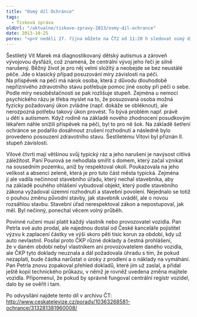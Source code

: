 ```yaml
---
title: "Osmý díl Ochránce"
tags:
  - Tisková zpráva
oldUrl: "/aktualne/tiskove-zpravy-2013/osmy-dil-ochrance"
date: 2013-10-25
perex: "<p>V neděli 27. října můžete na ČT2 od 11:20 h sledovat osmý díl pořadu Ochránce. Ukážeme vám, jak může i drobná chyba úřadu pořádně zkomplikovat život, když vám pak sníží příspěvek na péči o dítě, v sousedství vznikne dům, který nerespektuje charakter prostředí, nebo když po vás vymáhají povinné ručení za auto, které nemáte. Repríza je na programu ve středu 30. 10. ve 12:20 a další opakování jsou pak zařazena do vysílání ČT2 v neděli a úterý vždy po půlnoci.</p>"
---
```


<!-- imported from the old website -->

<p>Šestiletý Vít Marek má diagnostikovaný dětský autismus a zároveň vývojovou dysfázii, což znamená, že centrální vývoj jeho řeči je silně narušený. Běžný život je pro něj velmi složitý a neobejde se bez neustálé péče. Jde o klasický případ posuzování míry závislosti na péči. Na příspěvek na péči má nárok osoba, která z důvodu dlouhodobě nepříznivého zdravotního stavu potřebuje pomoc jiné osoby při péči o sebe. Podle míry nesoběstačnosti se pak rozlišuje stupeň. Zejména u nemocí psychického rázu je třeba myslet na to, že posuzovaná osoba možná fyzicky požadovaný úkon zvládne (např. dokáže se obléknout), ale nerozpozná potřebu takový úkon provést. To bývá problém např. právě u dětí s autismem. Když rodině na základě nového zhodnocení posudkovým lékařem náhle snížili příspěvek na péči, byl to pro ně šok. Na základě šetření ochránce se podařilo dosáhnout zrušení rozhodnutí a následně bylo provedeno posouzení zdravotního stavu. Šestiletému Vítovi byl přiznán II. stupeň závislosti.</p><p>Vilové čtvrti mají většinou svůj typický ráz a jeho narušení je navýsost citlivá záležitost. Paní Pourová se nehodlala smířit s domem, který začal vznikat na sousedním pozemku, aniž by respektoval okolí. Poukazovala na jeho velikost a absenci zeleně, která je pro tuto část města typická. Zejména jí ale vadila nečinnost stavebního úřadu, který nechal stavebníka, aby na základě pouhého ohlášení vybudoval objekt, který podle stavebního zákona vyžadoval územní rozhodnutí a stavební povolení. Nejednalo se totiž o pouhou změnu původní stavby, jak stavebník uváděl, ale o novou rozsáhlou stavbu. Stavební úřad nerespektoval zákon a nepostupoval, jak měl. Byl nečinný, ponechal věcem volný průběh.</p><p>Povinné ručení musí platit každý vlastník nebo provozovatel vozidla. Pan Petrla své auto prodal, ale najednou dostal od České kanceláře pojistitel výzvu k zaplacení částky ve výši skoro pěti tisíc korun za období, kdy už auto nevlastnil. Posílal proto ČKP různé doklady a čestná prohlášení, že v daném období nebyl vlastníkem ani provozovatelem daného vozidla, ale ČKP tyto doklady neuznala a dál požadovala úhradu s tím, že pokud nezaplatí, bude částka narůstat o úroky z prodlení a o náklady na vymáhání. Pan Petrla znovu zopakoval přehled dokladů, které jim už zaslal, a přidal ještě kopii technického průkazu, v němž je rovněž uvedena změna majitele vozidla. Připomenul, že pokud by správně fungoval centrální registr vozidel, dalo by se ověřit i tam.</p><p>Po odvysílání najdete tento díl v archivu ČT: <a title="Otevření do nového okna" href="http://www.ceskatelevize.cz/porady/10363268581-ochrance/313281381960008/" target="_blank">http://www.ceskatelevize.cz/porady/10363268581-ochrance/313281381960008/</a>  </p>
